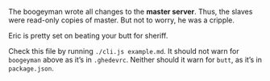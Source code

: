 The boogeyman wrote all changes to the **master server**.  Thus, the slaves
were read-only copies of master.  But not to worry, he was a cripple.

Eric is pretty set on beating your butt for sheriff.

Check this file by running `./cli.js example.md`.  It should not warn
for `boogeyman` above as it’s in `.ghedevrc`.  Neither should it warn
for `butt`, as it’s in `package.json`.
